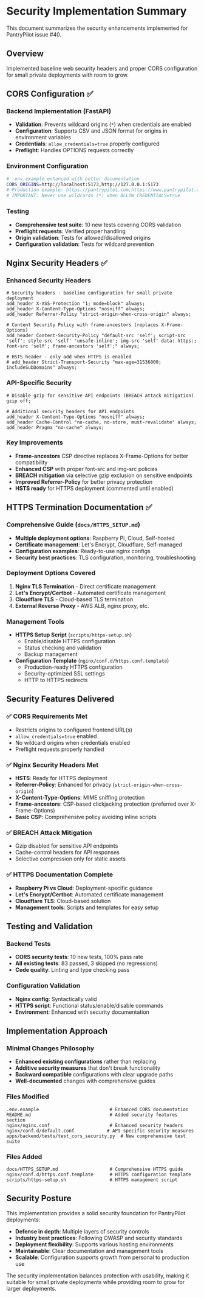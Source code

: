# Security Implementation Summary

This document summarizes the security enhancements implemented for PantryPilot issue #40.

## Overview

Implemented baseline web security headers and proper CORS configuration for small private deployments with room to grow.

## CORS Configuration ✅

### Backend Implementation (FastAPI)
- **Validation**: Prevents wildcard origins (`*`) when credentials are enabled
- **Configuration**: Supports CSV and JSON format for origins in environment variables
- **Credentials**: `allow_credentials=true` properly configured
- **Preflight**: Handles OPTIONS requests correctly

### Environment Configuration
```bash
# .env.example enhanced with better documentation
CORS_ORIGINS=http://localhost:5173,http://127.0.0.1:5173
# Production example: https://pantrypilot.com,https://www.pantrypilot.com
# IMPORTANT: Never use wildcards (*) when ALLOW_CREDENTIALS=true
```

### Testing
- **Comprehensive test suite**: 10 new tests covering CORS validation
- **Preflight requests**: Verified proper handling
- **Origin validation**: Tests for allowed/disallowed origins
- **Configuration validation**: Tests for wildcard prevention

## Nginx Security Headers ✅

### Enhanced Security Headers
```nginx
# Security headers - baseline configuration for small private deployment
add_header X-XSS-Protection "1; mode=block" always;
add_header X-Content-Type-Options "nosniff" always;
add_header Referrer-Policy "strict-origin-when-cross-origin" always;

# Content Security Policy with frame-ancestors (replaces X-Frame-Options)
add_header Content-Security-Policy "default-src 'self'; script-src 'self'; style-src 'self' 'unsafe-inline'; img-src 'self' data: https:; font-src 'self'; frame-ancestors 'self';" always;

# HSTS header - only add when HTTPS is enabled
# add_header Strict-Transport-Security "max-age=31536000; includeSubDomains" always;
```

### API-Specific Security
```nginx
# Disable gzip for sensitive API endpoints (BREACH attack mitigation)
gzip off;

# Additional security headers for API endpoints
add_header X-Content-Type-Options "nosniff" always;
add_header Cache-Control "no-cache, no-store, must-revalidate" always;
add_header Pragma "no-cache" always;
```

### Key Improvements
- **Frame-ancestors** CSP directive replaces X-Frame-Options for better compatibility
- **Enhanced CSP** with proper font-src and img-src policies
- **BREACH mitigation** via selective gzip exclusion on sensitive endpoints
- **Improved Referrer-Policy** for better privacy protection
- **HSTS ready** for HTTPS deployment (commented until enabled)

## HTTPS Termination Documentation ✅

### Comprehensive Guide (`docs/HTTPS_SETUP.md`)
- **Multiple deployment options**: Raspberry Pi, Cloud, Self-hosted
- **Certificate management**: Let's Encrypt, Cloudflare, Self-managed
- **Configuration examples**: Ready-to-use nginx configs
- **Security best practices**: TLS configuration, monitoring, troubleshooting

### Deployment Options Covered
1. **Nginx TLS Termination** - Direct certificate management
2. **Let's Encrypt/Certbot** - Automated certificate management
3. **Cloudflare TLS** - Cloud-based TLS termination
4. **External Reverse Proxy** - AWS ALB, nginx proxy, etc.

### Management Tools
- **HTTPS Setup Script** (`scripts/https-setup.sh`)
  - Enable/disable HTTPS configuration
  - Status checking and validation
  - Backup management
- **Configuration Template** (`nginx/conf.d/https.conf.template`)
  - Production-ready HTTPS configuration
  - Security-optimized SSL settings
  - HTTP to HTTPS redirects

## Security Features Delivered

### ✅ CORS Requirements Met
- Restricts origins to configured frontend URL(s)
- `allow_credentials=true` enabled
- No wildcard origins when credentials enabled
- Preflight requests properly handled

### ✅ Nginx Security Headers Met
- **HSTS**: Ready for HTTPS deployment
- **Referrer-Policy**: Enhanced for privacy (`strict-origin-when-cross-origin`)
- **X-Content-Type-Options**: MIME sniffing protection
- **Frame-ancestors**: CSP-based clickjacking protection (preferred over X-Frame-Options)
- **Basic CSP**: Comprehensive policy avoiding inline scripts

### ✅ BREACH Attack Mitigation
- Gzip disabled for sensitive API endpoints
- Cache-control headers for API responses
- Selective compression only for static assets

### ✅ HTTPS Documentation Complete
- **Raspberry Pi vs Cloud**: Deployment-specific guidance
- **Let's Encrypt/Certbot**: Automated certificate management
- **Cloudflare TLS**: Cloud-based solution
- **Management tools**: Scripts and templates for easy setup

## Testing and Validation

### Backend Tests
- **CORS security tests**: 10 new tests, 100% pass rate
- **All existing tests**: 83 passed, 3 skipped (no regressions)
- **Code quality**: Linting and type checking pass

### Configuration Validation
- **Nginx config**: Syntactically valid
- **HTTPS script**: Functional status/enable/disable commands
- **Environment**: Enhanced with security documentation

## Implementation Approach

### Minimal Changes Philosophy
- **Enhanced existing configurations** rather than replacing
- **Additive security measures** that don't break functionality
- **Backward compatible** configurations with clear upgrade paths
- **Well-documented** changes with comprehensive guides

### Files Modified
```
.env.example                          # Enhanced CORS documentation
README.md                             # Added security features section
nginx/nginx.conf                      # Enhanced security headers
nginx/conf.d/default.conf            # API-specific security measures
apps/backend/tests/test_cors_security.py  # New comprehensive test suite
```

### Files Added
```
docs/HTTPS_SETUP.md                   # Comprehensive HTTPS guide
nginx/conf.d/https.conf.template      # HTTPS configuration template
scripts/https-setup.sh                # HTTPS management script
```

## Security Posture

This implementation provides a solid security foundation for PantryPilot deployments:

- **Defense in depth**: Multiple layers of security controls
- **Industry best practices**: Following OWASP and security standards
- **Deployment flexibility**: Supports various hosting environments
- **Maintainable**: Clear documentation and management tools
- **Scalable**: Configuration supports growth from personal to production use

The security implementation balances protection with usability, making it suitable for small private deployments while providing room to grow for larger deployments.
